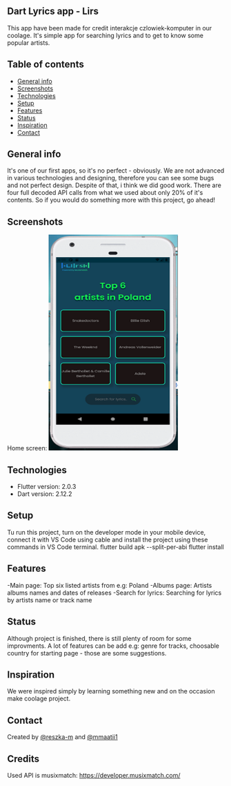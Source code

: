 ## Dart Lyrics app - Lirs
This app have been made for credit interakcje czlowiek-komputer in our coolage. It's simple app for searching lyrics and to get to know some popular artists.
## Table of contents
* [General info](#general-info)
* [Screenshots](#screenshots)
* [Technologies](#technologies)
* [Setup](#setup)
* [Features](#features)
* [Status](#status)
* [Inspiration](#inspiration)
* [Contact](#contact)
## General info
It's one of our first apps, so it's no perfect - obviously. We are not advanced in various technologies and designing, therefore you can see some bugs
and not perfect design. Despite of that, i think we did good work. There are four full decoded API calls from what we used about only 20% of it's contents.
So if you would do something more with this project, go ahead!
## Screenshots
Home screen: 
<img src = "/Screenshot_1.png" alt = "Homescreen" height = 500 width = 300>
## Technologies
* Flutter version: 2.0.3
* Dart version: 2.12.2
## Setup
Tu run this project, turn on the developer mode in your mobile device, connect it with VS Code using cable and install the project using these commands in VS Code terminal.
 flutter build apk --split-per-abi 
 flutter install 
## Features
-Main page: Top six listed artists from e.g: Poland
-Albums page: Artists albums names and dates of releases
-Search for lyrics: Searching for lyrics by artists name or track name
## Status
Although project is finished, there is still plenty of room for some improvments. A lot of features can be add e.g: 
genre for tracks, choosable country for starting page - those are some suggestions. 
## Inspiration
We were inspired simply by learning something new and on the occasion make coolage project.
## Contact
Created by [@reszka-m](https://github.com/reszka-m) and [@mmaatii1](https://github.com/mmaatii1)
## Credits
Used API is musixmatch: https://developer.musixmatch.com/
